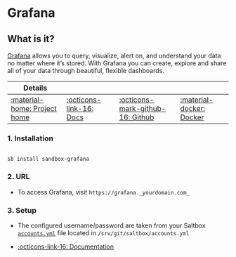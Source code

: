 # Grafana

## What is it?

[Grafana](https://grafana.com/grafana/) allows you to query, visualize, alert on, and understand your data no matter where it’s stored. With Grafana you can create, explore and share all of your data through beautiful, flexible dashboards.

| Details     |             |             |             |
|-------------|-------------|-------------|-------------|
| [:material-home: Project home ](https://grafana.com/grafana/) | [:octicons-link-16: Docs](https://grafana.com/docs/grafana/) | [:octicons-mark-github-16: Github](https://github.com/grafana/grafana) | [:material-docker: Docker ](https://hub.docker.com/r/grafana/grafana)|

### 1. Installation

``` shell

sb install sandbox-grafana

```

### 2. URL

- To access Grafana, visit `https://grafana._yourdomain.com_`

### 3. Setup

- The configured username/password are taken from your Saltbox [`accounts.yml`](#configuration) file located in `/srv/git/saltbox/accounts.yml`

- [:octicons-link-16: Documentation](https://grafana.com/docs/grafana/)
